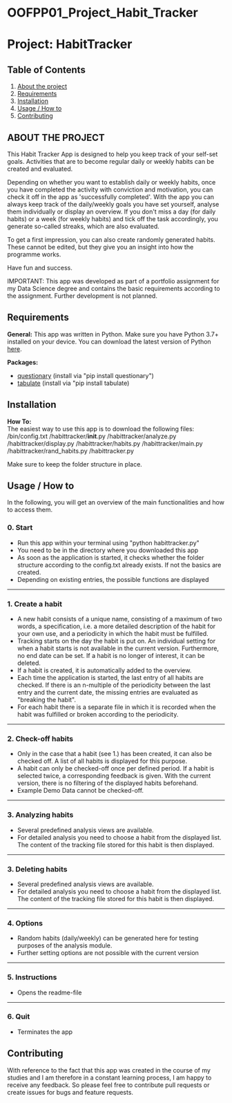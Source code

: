 # OOFPP01_Project_Habit_Tracker


# Project: HabitTracker

## Table of Contents
1. [About the project](#About-the-project)
2. [Requirements](#Requirements)
3. [Installation](#Installation)
4. [Usage / How to](#Usage-/-How-to)
5. [Contributing](#Contributing)


## ABOUT THE PROJECT
This Habit Tracker App is designed to help you keep track of your self-set goals. Activities that are to become regular daily or weekly habits can be created and evaluated.

Depending on whether you want to establish daily or weekly habits, once you have completed the activity with conviction and motivation, you can check it off in the app as 'successfully completed'. With the app you can always keep track of the daily/weekly goals you have set yourself, analyse them individually or display an overview. If you don't miss a day (for daily habits) or a week (for weekly habits) and tick off the task accordingly, you generate so-called streaks, which are also evaluated.

To get a first impression, you can also create randomly generated habits. These cannot be edited, but they give you an insight into how the programme works.

Have fun and success. 

IMPORTANT:
This app was developed as part of a portfolio assignment for my Data Science degree and contains the basic requirements according to the assignment. Further development is not planned.

## Requirements

**General:** 
This app was written in Python. Make sure you have Python 3.7+ installed on your device. 
You can download the latest version of Python [here](https://www.python.org/downloads/). 

**Packages:**
* [questionary](https://github.com/tmbo/questionary) (install via "pip install questionary")
* [tabulate](https://github.com/astanin/python-tabulate) (install via "pip install tabulate)


## Installation

**How To:**<br>
The easiest way to use this app is to download the following files:
/bin/config.txt
/habittracker/__init__.py
/habittracker/analyze.py
/habittracker/display.py
/habittracker/habits.py
/habittracker/main.py
/habittracker/rand_habits.py
/habittracker.py

Make sure to keep the folder structure in place.


## Usage / How to

In the following, you will get an overview of the main functionalities and how to access them.

### 0. Start

* Run this app within your terminal using "python habittracker.py"
* You need to be in the directory where you downloaded this app
* As soon as the application is started, it checks whether the folder structure according to the config.txt already exists. If not the basics are created.
* Depending on existing entries, the possible functions are displayed

---
### 1. Create a habit
* A new habit consists of a unique name, consisting of a maximum of two words, a specification, i.e. a more detailed description of the habit for your own use, and a periodicity in which the habit must be fulfilled.
* Tracking starts on the day the habit is put on. An individual setting for when a habit starts is not available in the current version. Furthermore, no end date can be set. If a habit is no longer of interest, it can be deleted.
* If a habit is created, it is automatically added to the overview.
* Each time the application is started, the last entry of all habits are checked. If there is an n-multiple of the periodicity between the last entry and the current date, the missing entries are evaluated as "breaking the habit".
* For each habit there is a separate file in which it is recorded when the habit was fulfilled or broken according to the periodicity.

---
### 2. Check-off habits
* Only in the case that a habit (see 1.) has been created, it can also be checked off. A list of all habits is displayed for this purpose.
* A habit can only be checked-off once per defined period. If a habit is selected twice, a corresponding feedback is given. With the current version, there is no filtering of the displayed habits beforehand.
* Example Demo Data cannot be checked-off.

---
### 3. Analyzing habits
* Several predefined analysis views are available.
* For detailed analysis you need to choose a habit from the displayed list. The content of the tracking file stored for this habit is then displayed.

---
### 3. Deleting habits
* Several predefined analysis views are available.
* For detailed analysis you need to choose a habit from the displayed list. The content of the tracking file stored for this habit is then displayed.

---
### 4. Options
* Random habits (daily/weekly) can be generated here for testing purposes of the analysis module.
* Further setting options are not possible with the current version

---
### 5. Instructions
* Opens the readme-file

---
### 6. Quit
* Terminates the app
  

## Contributing 
With reference to the fact that this app was created in the course of my studies and I am therefore in a constant learning process, I am happy to receive any feedback.
So please feel free to contribute pull requests or create issues for bugs and feature requests.
